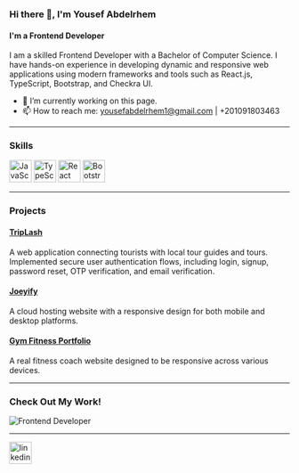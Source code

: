 ### Hi there 👋, I'm Yousef Abdelrhem
#### I'm a Frontend Developer

I am a skilled Frontend Developer with a Bachelor of Computer Science. I have hands-on experience in developing dynamic and responsive web applications using modern frameworks and tools such as React.js, TypeScript, Bootstrap, and Checkra UI.

- 🔭 I’m currently working on this page.
- 📫 How to reach me: yousefabdelrhem1@gmail.com | +201091803463

---

### Skills

<img src="https://cdn.jsdelivr.net/npm/simple-icons@3.0.1/icons/javascript.svg" alt="JavaScript" height="40"/> 
<img src="https://cdn.jsdelivr.net/npm/simple-icons@3.0.1/icons/typescript.svg" alt="TypeScript" height="40"/> 
<img src="https://cdn.jsdelivr.net/npm/simple-icons@3.0.1/icons/react.svg" alt="React" height="40"/> 
<img src="https://cdn.jsdelivr.net/npm/simple-icons@3.0.1/icons/bootstrap.svg" alt="Bootstrap" height="40"/> 

---

### Projects

#### [TripLash](https://github.com/TripLash/Triplash-Web-Front)
A web application connecting tourists with local tour guides and tours. Implemented secure user authentication flows, including login, signup, password reset, OTP verification, and email verification.

#### [Joeyify](https://github.com/YousefAbdelrem/Joeyify)
A cloud hosting website with a responsive design for both mobile and desktop platforms.

#### [Gym Fitness Portfolio](https://github.com/YousefAbdelrem/Mostafa-Elaydy)
A real fitness coach website designed to be responsive across various devices.

---

### Check Out My Work!

![Frontend Developer](https://media.giphy.com/media/L1R1tvI9svkIWwpVYr/giphy.gif)

---

[<img src="https://cdn.jsdelivr.net/npm/simple-icons@3.0.1/icons/linkedin.svg" alt="linkedin" height="40">](https://www.linkedin.com/in/yousef-abdelrhem-247a01223/)
